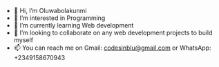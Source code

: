 - 👋 Hi, I’m Oluwabolakunmi
- 👀 I’m interested in Programming
- 🌱 I’m currently learning Web development
- 💞️ I’m looking to collaborate on any web development projects to build myself
- 📫 You can reach me on Gmail: codesinblu@gmail.com or WhatsApp: +2349158670943

<!---
Blucodes03/Blucodes03 is a ✨ special ✨ repository because its `README.md` (this file) appears on your GitHub profile.
You can click the Preview link to take a look at your changes.
--->
